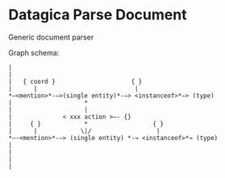 # Datagica Parse Document

Generic document parser



Graph schema:

```text
|
|
|   { coord }                     { }
|      |                           |
*—<mention>*-—>(single entity)*-—> <instanceof>*—> (type)
|                    *
|                    |
|              < xxx action >—- {}
|     { }            *                  { }
|      |            \|/                  |
*—-<mention>*-—> (single entity) *-→ <instanceof>*→ (type)
|
|
|
|
```
